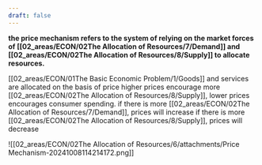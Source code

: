 ```yaml
---
draft: false
---
```

**the price mechanism refers to the system of relying on the market forces of [[02_areas/ECON/02The Allocation of Resources/7/Demand]] and [[02_areas/ECON/02The Allocation of Resources/8/Supply]] to allocate resources.**

[[02_areas/ECON/01The Basic Economic Problem/1/Goods]] and services are allocated on the basis of price
	higher prices encourage more [[02_areas/ECON/02The Allocation of Resources/8/Supply]], lower prices encourages consumer spending.
if there is more [[02_areas/ECON/02The Allocation of Resources/7/Demand]], prices will increase
if there is more [[02_areas/ECON/02The Allocation of Resources/8/Supply]], prices will decrease

![[02_areas/ECON/02The Allocation of Resources/6/attachments/Price Mechanism-20241008114214172.png]]


